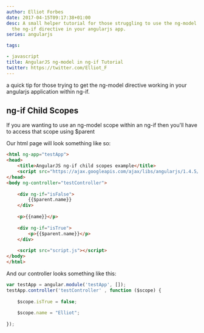 ```yaml
---
author: Elliot Forbes
date: 2017-04-15T09:17:38+01:00
desc: A small helper tutorial for those struggling to use the ng-model directive within
  the ng-if directive in your angularjs app.
series: angularjs

tags:

- javascript
title: AngularJS ng-model in ng-if Tutorial
twitter: https://twitter.com/Elliot_F
---
```


<p>a quick tip for those trying to get the ng-model directive working in your angularjs application within ng-if.</p>

<h2>ng-if Child Scopes</h2>

<p>If you are wanting to use an ng-model scope within an ng-if then you'll have to access that scope using $parent</p>

<p>Our html page will look something like so:</p>

```html
<html ng-app="testApp">
<head>
    <title>AngularJS ng-if child scopes example</title>
    <script src="https://ajax.googleapis.com/ajax/libs/angularjs/1.4.5/angular.min.js"></script>
</head>
<body ng-controller="testController">
    
    <div ng-if="isFalse">
        {{$parent.name}}
    </div>
    
    <p>{{name}}</p>
    
    <div ng-if="isTrue">
        <p>{{$parent.name}}</p>
    </div>
    
    <script src="script.js"></script>
</body>
</html>
```

<p>And our controller looks something like this:</p>

```js
var testApp = angular.module('testApp', []);
testApp.controller('testController' , function ($scope) {
    
    $scope.isTrue = false;
    
    $scope.name = "Elliot";
    
});
```